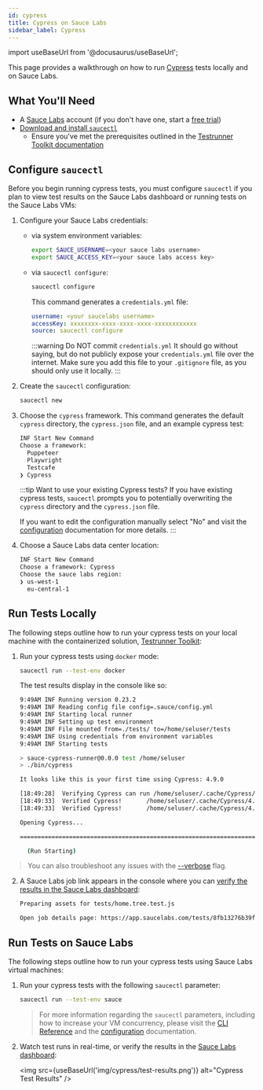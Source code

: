 ```yaml
---
id: cypress
title: Cypress on Sauce Labs
sidebar_label: Cypress
---
```


import useBaseUrl from '@docusaurus/useBaseUrl';

This page provides a walkthrough on how to run [Cypress](https://docs.cypress.io/guides/overview/why-cypress.html) tests locally and on Sauce Labs.

## What You'll Need

* A [Sauce Labs](https://saucelabs.com/) account (if you don't have one, start a [free trial](https://saucelabs.com/sign-up))
* [Download and install `saucectl`](/testrunner-toolkit/installation#installing-testrunner-toolkit)
    * Ensure you've met the prerequisites outlined in the [Testrunner Toolkit documentation](/testrunner-toolkit/installation#what-youll-need)

## Configure `saucectl`

Before you begin running cypress tests, you must configure `saucectl` if you plan to view test results on the Sauce Labs dashboard or running tests on the Sauce Labs VMs:      

1. Configure your Sauce Labs credentials:

    * via system environment variables:
        
        ```bash title="bash example"
        export SAUCE_USERNAME=<your sauce labs username>
        export SAUCE_ACCESS_KEY=<your sauce labs access key>
        ```
    
    * via `saucectl configure`:
    
        ```bash
        saucectl configure
        ```
      
      This command generates a `credentials.yml` file:
      
      ```yaml title="example credentials.yml"
      username: <your saucelabs username>
      accessKey: xxxxxxxx-xxxx-xxxx-xxxx-xxxxxxxxxxxx
      source: saucectl configure
      ```
      
      :::warning Do NOT commit `credentials.yml`
      It should go without saying, but do not publicly expose your `credentials.yml` file over the internet. Make sure you add this file to your `.gitignore` file, as you should only use it locally.
      :::  
      
2. Create the `saucectl` configuration:
    
    ```bash
    saucectl new
    ```

3. Choose the `cypress` framework. This command generates the default `cypress` directory, the `cypress.json` file, and an example cypress test:
    
    ```bash
    INF Start New Command
    Choose a framework:
      Puppeteer
      Playwright
      Testcafe
    ❯ Cypress
    ```
   
    :::tip Want to use your existing Cypress tests?
    If you have existing cypress tests, `saucectl` prompts you to potentially overwriting the `cypress` directory and the `cypress.json` file. 
    
    If you want to edit the configuration manually select "No" and visit the [configuration](/testrunner-toolkit/configuration#configuration-examples) documentation for more details.
    :::

4. Choose a Sauce Labs data center location:

    ```bash
    INF Start New Command
    Choose a framework: Cypress
    Choose the sauce labs region:
    ❯ us-west-1
      eu-central-1
    ```
   
## Run Tests Locally

The following steps outline how to run your cypress tests on your local machine with the containerized solution, [Testrunner Toolkit](/testrunner-toolkit):

1. Run your cypress tests using `docker` mode:

    ```bash
    saucectl run --test-env docker
    ```
   
   The test results display in the console like so:
   
    ```bash
    9:49AM INF Running version 0.23.2
    9:49AM INF Reading config file config=.sauce/config.yml
    9:49AM INF Starting local runner
    9:49AM INF Setting up test environment
    9:49AM INF File mounted from=./tests/ to=/home/seluser/tests
    9:49AM INF Using credentials from environment variables
    9:49AM INF Starting tests
    
    > sauce-cypress-runner@0.0.0 test /home/seluser
    > ./bin/cypress
    
    It looks like this is your first time using Cypress: 4.9.0
    
    [18:49:28]  Verifying Cypress can run /home/seluser/.cache/Cypress/4.9.0/Cypress [started]
    [18:49:33]  Verified Cypress!       /home/seluser/.cache/Cypress/4.9.0/Cypress [title changed]
    [18:49:33]  Verified Cypress!       /home/seluser/.cache/Cypress/4.9.0/Cypress [completed]
    
    Opening Cypress...
    
    ================================================================================
    
      (Run Starting)
   
   ```
  
   
  > You can also troubleshoot any issues with the [--verbose](/dev/cli/saucectl#verbose) flag.

2. A Sauce Labs job link appears in the console where you can [verify the results in the Sauce Labs dashboard](#run-tests-on-sauce-labs):

    ```bash
    Preparing assets for tests/home.tree.test.js
    
    Open job details page: https://app.saucelabs.com/tests/8fb13276b39f40c2b05048776bcaeaf6
    ```
   
## Run Tests on Sauce Labs

The following steps outline how to run your cypress tests using Sauce Labs virtual machines:
   
1. Run your cypress tests with the following `saucectl` parameter:

    ```bash
    saucectl run --test-env sauce
    ```
   
   > For more information regarding the `saucectl` parameters, including how to increase your VM concurrency, please visit the [CLI Reference](/dev/cli/saucectl#test-env) and the [configuration](/testrunner-toolkit/configuration) documentation.

6. Watch test runs in real-time, or verify the results in the [Sauce Labs dashboard](https://app.saucelabs.com/dashboard/tests/vdc):
   
   <img src={useBaseUrl('img/cypress/test-results.png')} alt="Cypress Test Results" />
